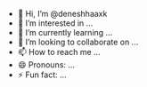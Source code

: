 - 👋 Hi, I’m @deneshhaaxk
- 👀 I’m interested in ...
- 🌱 I’m currently learning ...
- 💞️ I’m looking to collaborate on ...
- 📫 How to reach me ...
- 😄 Pronouns: ...
- ⚡ Fun fact: ...

<!---
deneshhaaxk/deneshhaaxk is a ✨ special ✨ repository because its `README.md` (this file) appears on your GitHub profile.
You can click the Preview link to take a look at your changes.
--->
